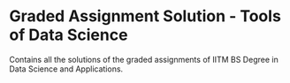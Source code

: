 # Graded Assignment Solution - Tools of Data Science

Contains all the solutions of the graded assignments of IITM BS Degree in Data Science and Applications.
